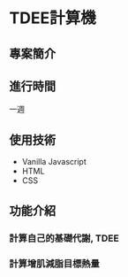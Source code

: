 # TDEE計算機

## 專案簡介

## 進行時間
一週

## 使用技術
* Vanilla Javascript
* HTML
* CSS

## 功能介紹

### 計算自己的基礎代謝, TDEE
### 計算增肌減脂目標熱量
